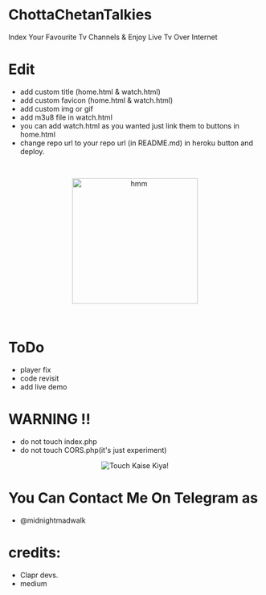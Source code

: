 # ChottaChetanTalkies
Index Your Favourite Tv Channels & Enjoy Live Tv Over Internet

# Edit
- add custom title (home.html & watch.html)
- add custom favicon (home.html & watch.html)
- add custom img or gif
- add m3u8 file in watch.html
- you can add watch.html as you wanted just link them to buttons in home.html
- change repo url to your repo url (in README.md) in heroku button and deploy.

<br>
<p align="center">
<a href = "https://heroku.com/deploy?template=https://github.com/dishapatel010/ChottaChetanTalkies/tree/master"><img src="https://www.herokucdn.com/deploy/button.svg" alt="hmm" width="250px"></a></p>
<br>

# ToDo

- player fix
- code revisit
- add live demo

# WARNING !!

- do not touch index.php
- do not touch CORS.php(it's just experiment)
<div align="center">
<img src='https://i.imgur.com/o87rrcC.jpg' alt="Touch Kaise Kiya!"/>
</div>


# You Can Contact Me On Telegram as 
- @midnightmadwalk

# credits:
- Clapr devs.
- medium
